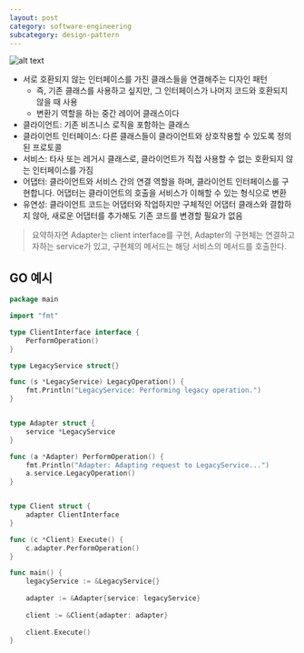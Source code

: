 ```yaml
---
layout: post
category: software-engineering
subcategory: design-pattern
---
```



![alt text](image/5/image.png)

- 서로 호환되지 않는 인터페이스를 가진 클래스들을 연결해주는 디자인 패턴
    - 즉, 기존 클래스를 사용하고 싶지만, 그 인터페이스가 나머지 코드와 호환되지 않을 때 사용
    - 변환기 역할을 하는 중간 레이어 클래스이다
- 클라이언트: 기존 비즈니스 로직을 포함하는 클래스
- 클라이언트 인터페이스: 다른 클래스들이 클라이언트와 상호작용할 수 있도록 정의된 프로토콜
- 서비스: 타사 또는 레거시 클래스로, 클라이언트가 직접 사용할 수 없는 호환되지 않는 인터페이스를 가짐
- 어댑터: 클라이언트와 서비스 간의 연결 역할을 하며, 클라이언트 인터페이스를 구현합니다. 어댑터는 클라이언트의 호출을 서비스가 이해할 수 있는 형식으로 변환
- 유연성: 클라이언트 코드는 어댑터와 작업하지만 구체적인 어댑터 클래스와 결합하지 않아, 새로운 어댑터를 추가해도 기존 코드를 변경할 필요가 없음

> 요약하자면 Adapter는 client interface를 구현, Adapter의 구현체는 연결하고자하는 service가 있고, 구현체의 메서드는 해당 서비스의 메서드를 호출한다.

## GO 예시

```go
package main

import "fmt"

type ClientInterface interface {
	PerformOperation()
}

type LegacyService struct{}

func (s *LegacyService) LegacyOperation() {
	fmt.Println("LegacyService: Performing legacy operation.")
}


type Adapter struct {
	service *LegacyService
}

func (a *Adapter) PerformOperation() {
	fmt.Println("Adapter: Adapting request to LegacyService...")
	a.service.LegacyOperation()
}


type Client struct {
	adapter ClientInterface
}

func (c *Client) Execute() {
	c.adapter.PerformOperation()
}

func main() {
	legacyService := &LegacyService{}
	
	adapter := &Adapter{service: legacyService}
	
	client := &Client{adapter: adapter}
	
	client.Execute()
}

```